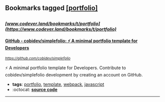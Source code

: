 ## Bookmarks tagged [[portfolio]](https://www.codever.land/search?q=[portfolio])

_<sup><sup>[www.codever.land/bookmarks/t/portfolio](https://www.codever.land/bookmarks/t/portfolio)</sup></sup>_
---
#### [GitHub - cobidev/simplefolio: ⚡️ A minimal portfolio template for Developers](https://github.com/cobidev/simplefolio)
_<sup>https://github.com/cobidev/simplefolio</sup>_

⚡️ A minimal portfolio template for Developers. Contribute to cobidev/simplefolio development by creating an account on GitHub.
* **tags**: [portfolio](../tagged/portfolio.md), [template](../tagged/template.md), [webpack](../tagged/webpack.md), [javascript](../tagged/javascript.md)
* :octocat: **[source code](https://github.com/cobidev/simplefolio)**
---
